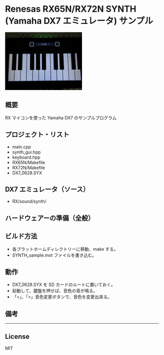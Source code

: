 Renesas RX65N/RX72N SYNTH (Yamaha DX7 エミュレータ) サンプル
=========

<img src="../docs/SYNTH_sample.jpg" width="50%">

## 概要
RX マイコンを使った Yamaha DX7 のサンプルプログラム
   
## プロジェクト・リスト
 - main.cpp
 - synth_gui.hpp
 - keyboard.hpp
 - RX65N/Makefile
 - RX72N/Makefile
 - DX7_0628.SYX

## DX7 エミュレータ（ソース）

 - RX/sound/synth/

## ハードウェアーの準備（全般）
      
## ビルド方法
 - 各プラットホームディレクトリーに移動、make する。
 - SYNTH_sample.mot ファイルを書き込む。
   
## 動作

 - DX7_0628.SYX を SD カードのルートに置いておく。
 - 起動して、鍵盤を押せば、音色の音が鳴る。
 - 「<」、「>」音色変更ボタンで、音色を変更出来る。
    
## 備考


-----
   
License
----

MIT
